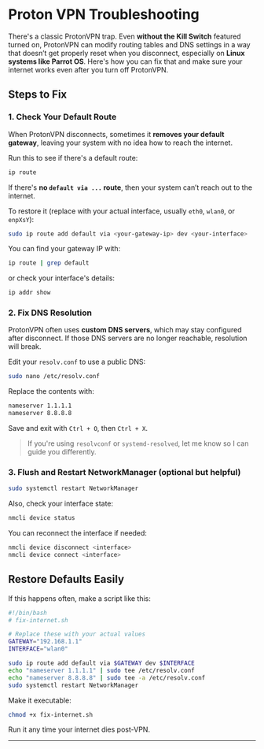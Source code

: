 # Proton VPN Troubleshooting

There's a classic ProtonVPN trap. Even **without the Kill Switch** featured turned on, ProtonVPN can modify routing tables and DNS settings in a way that doesn’t get properly reset when you disconnect, especially on **Linux systems like Parrot OS**. Here's how you can fix that and make sure your internet works even after you turn off ProtonVPN.

## Steps to Fix

### 1. Check Your Default Route

When ProtonVPN disconnects, sometimes it **removes your default gateway**, leaving your system with no idea how to reach the internet.

Run this to see if there's a default route:

```bash
ip route
```

If there's **no `default via ...` route**, then your system can’t reach out to the internet.

To restore it (replace with your actual interface, usually `eth0`, `wlan0`, or `enpXsY`):

```bash
sudo ip route add default via <your-gateway-ip> dev <your-interface>
```

You can find your gateway IP with:

```bash
ip route | grep default
```

or check your interface's details:

```bash
ip addr show
```

### 2. Fix DNS Resolution

ProtonVPN often uses **custom DNS servers**, which may stay configured after disconnect. If those DNS servers are no longer reachable, resolution will break.

Edit your `resolv.conf` to use a public DNS:

```bash
sudo nano /etc/resolv.conf
```

Replace the contents with:

```bash
nameserver 1.1.1.1
nameserver 8.8.8.8
```

Save and exit with `Ctrl + O`, then `Ctrl + X`.

> If you're using `resolvconf` or `systemd-resolved`, let me know so I can guide you differently.

### 3. Flush and Restart NetworkManager (optional but helpful)

```bash
sudo systemctl restart NetworkManager
```

Also, check your interface state:

```bash
nmcli device status
```

You can reconnect the interface if needed:

```bash
nmcli device disconnect <interface>
nmcli device connect <interface>
```

## Restore Defaults Easily

If this happens often, make a script like this:

```bash
#!/bin/bash
# fix-internet.sh

# Replace these with your actual values
GATEWAY="192.168.1.1"
INTERFACE="wlan0"

sudo ip route add default via $GATEWAY dev $INTERFACE
echo "nameserver 1.1.1.1" | sudo tee /etc/resolv.conf
echo "nameserver 8.8.8.8" | sudo tee -a /etc/resolv.conf
sudo systemctl restart NetworkManager
```

Make it executable:

```bash
chmod +x fix-internet.sh
```

Run it any time your internet dies post-VPN.

---
